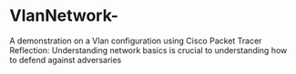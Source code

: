# VlanNetwork-
A demonstration on a Vlan configuration using Cisco Packet Tracer
Reflection: 
  Understanding network basics is crucial to understanding how to defend against adversaries 
